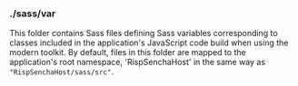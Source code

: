 ### ./sass/var

This folder contains Sass files defining Sass variables corresponding to classes
included in the application's JavaScript code build when using the modern toolkit.
By default, files in this folder are mapped to the application's root namespace,
'RispSenchaHost' in the same way as `"RispSenchaHost/sass/src"`.